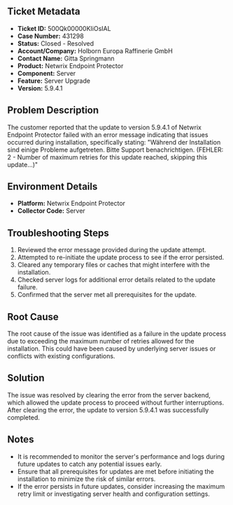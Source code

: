 ## Ticket Metadata
- **Ticket ID:** 500Qk00000KIiOsIAL
- **Case Number:** 431298
- **Status:** Closed - Resolved
- **Account/Company:** Holborn Europa Raffinerie GmbH
- **Contact Name:** Gitta Springmann
- **Product:** Netwrix Endpoint Protector
- **Component:** Server
- **Feature:** Server Upgrade
- **Version:** 5.9.4.1

## Problem Description
The customer reported that the update to version 5.9.4.1 of Netwrix Endpoint Protector failed with an error message indicating that issues occurred during installation, specifically stating: "Während der Installation sind einige Probleme aufgetreten. Bitte Support benachrichtigen. (FEHLER: 2 - Number of maximum retries for this update reached, skipping this update...)"

## Environment Details
- **Platform:** Netwrix Endpoint Protector
- **Collector Code:** Server

## Troubleshooting Steps
1. Reviewed the error message provided during the update attempt.
2. Attempted to re-initiate the update process to see if the error persisted.
3. Cleared any temporary files or caches that might interfere with the installation.
4. Checked server logs for additional error details related to the update failure.
5. Confirmed that the server met all prerequisites for the update.

## Root Cause
The root cause of the issue was identified as a failure in the update process due to exceeding the maximum number of retries allowed for the installation. This could have been caused by underlying server issues or conflicts with existing configurations.

## Solution
The issue was resolved by clearing the error from the server backend, which allowed the update process to proceed without further interruptions. After clearing the error, the update to version 5.9.4.1 was successfully completed.

## Notes
- It is recommended to monitor the server's performance and logs during future updates to catch any potential issues early.
- Ensure that all prerequisites for updates are met before initiating the installation to minimize the risk of similar errors.
- If the error persists in future updates, consider increasing the maximum retry limit or investigating server health and configuration settings.
